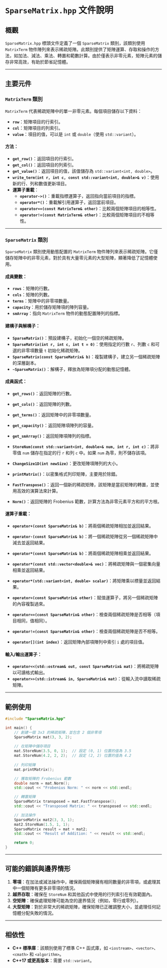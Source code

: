 # `SparseMatrix.hpp` 文件說明

## 概觀

`SparseMatrix.hpp` 標頭文件定義了一個 `SparseMatrix` 類別，該類別使用 `MatrixTerm` 物件陣列來表示稀疏矩陣。此類別提供了矩陣運算、存取和操作的方法，如加法、減法、乘法、轉置和範數計算。由於僅表示非零元素，矩陣元素的儲存非常高效，有助於節省記憶體。

---

## 主要元件

### `MatrixTerm` 類別

`MatrixTerm` 代表稀疏矩陣中的單一非零元素。每個項目儲存以下資料：
- **`row`**：矩陣項目的行索引。
- **`col`**：矩陣項目的列索引。
- **`value`**：項目的值，可以是 `int` 或 `double`（使用 `std::variant`）。

#### 方法：
- **`get_row()`**：返回項目的行索引。
- **`get_col()`**：返回項目的列索引。
- **`get_value()`**：返回項目的值，該值儲存為 `std::variant<int, double>`。
- **`write_term(int r, int c, const std::variant<int, double>& v)`**：使用新的行、列和數值更新項目。
- **運算子重載**：
  - **`operator->()`**：重載指標運算子，返回指向當前項目的指標。
  - **`operator*()`**：重載解引用運算子，返回當前項目。
  - **`operator==(const MatrixTerm& other)`**：比較兩個矩陣項目的相等性。
  - **`operator!=(const MatrixTerm& other)`**：比較兩個矩陣項目的不相等性。

---

### `SparseMatrix` 類別

`SparseMatrix` 類別使用動態配置的 `MatrixTerm` 物件陣列來表示稀疏矩陣。它僅儲存矩陣中的非零元素，對於具有大量零元素的大型矩陣，顯著降低了記憶體使用。

#### 成員變數：
- **`rows`**：矩陣的行數。
- **`cols`**：矩陣的列數。
- **`terms`**：矩陣中的非零項數量。
- **`capacity`**：用於儲存矩陣項的陣列容量。
- **`smArray`**：指向 `MatrixTerm` 物件的動態配置陣列的指標。

#### 建構子與解構子：
- **`SparseMatrix()`**：預設建構子，初始化一個空的稀疏矩陣。
- **`SparseMatrix(int r, int c, int t = 0)`**：使用指定的行數 `r`、列數 `c` 和可選的非零項數量 `t` 初始化稀疏矩陣。
- **`SparseMatrix(const SparseMatrix& b)`**：複製建構子，建立另一個稀疏矩陣的深層副本。
- **`~SparseMatrix()`**：解構子，釋放為矩陣項分配的動態記憶體。

#### 成員函式：
- **`get_rows()`**：返回矩陣的行數。
- **`get_cols()`**：返回矩陣的列數。
- **`get_terms()`**：返回矩陣中的非零項數量。
- **`get_capacity()`**：返回矩陣項陣列的容量。
- **`get_smArray()`**：返回矩陣項陣列的指標。

- **`StoreNum(const std::variant<int, double>& num, int r, int c)`**：將非零值 `num` 儲存在指定的行 `r` 和列 `c` 中。如果 `num` 為零，則不儲存該項。
  
- **`ChangeSize1D(int newSize)`**：更改矩陣項陣列的大小。
  
- **`printMatrix()`**：以密集格式列印矩陣，主要用於除錯。

- **`FastTranspose()`**：返回一個新的稀疏矩陣，該矩陣是當前矩陣的轉置，並使用高效的演算法來計算。

- **`Norm()`**：返回矩陣的 Frobenius 範數，計算方法為非零元素平方和的平方根。

#### 運算子重載：
- **`operator+(const SparseMatrix& b)`**：將兩個稀疏矩陣相加並返回結果。
- **`operator-(const SparseMatrix& b)`**：將一個稀疏矩陣從另一個稀疏矩陣中減去並返回結果。
- **`operator*(const SparseMatrix& b)`**：將兩個稀疏矩陣相乘並返回結果。
- **`operator*(const std::vector<double>& vec)`**：將稀疏矩陣與一個密集向量相乘並返回結果。
- **`operator*(std::variant<int, double> scalar)`**：將矩陣乘以標量並返回結果。

- **`operator=(const SparseMatrix& other)`**：賦值運算子，將另一個稀疏矩陣的內容複製過來。
- **`operator==(const SparseMatrix& other)`**：檢查兩個稀疏矩陣是否相等（項目相同，值相同）。
- **`operator!=(const SparseMatrix& other)`**：檢查兩個稀疏矩陣是否不相等。
- **`operator[](int index)`**：返回矩陣內部項陣列中索引 `i` 處的項目值。

#### 輸入/輸出運算子：
- **`operator<<(std::ostream& out, const SparseMatrix& mat)`**：將稀疏矩陣以可讀格式輸出。
- **`operator>>(std::istream& in, SparseMatrix& mat)`**：從輸入流中讀取稀疏矩陣。

---

## 範例使用

```cpp
#include "SparseMatrix.hpp"

int main() {
    // 創建一個 3x3 的稀疏矩陣，並包含 2 個非零項
    SparseMatrix mat(3, 3, 2);
    
    // 在矩陣中儲存項目
    mat.StoreNum(3.5, 0, 1);  // 設定 (0, 1) 位置的值為 3.5
    mat.StoreNum(4.2, 2, 2);  // 設定 (2, 2) 位置的值為 4.2
    
    // 列印矩陣
    mat.printMatrix();

    // 獲取矩陣的 Frobenius 範數
    double norm = mat.Norm();
    std::cout << "Frobenius Norm: " << norm << std::endl;

    // 轉置矩陣
    SparseMatrix transposed = mat.FastTranspose();
    std::cout << "Transposed Matrix: " << transposed << std::endl;

    // 加法操作
    SparseMatrix mat2(3, 3, 1);
    mat2.StoreNum(1.5, 1, 1);
    SparseMatrix result = mat + mat2;
    std::cout << "Result of Addition: " << result << std::endl;

    return 0;
}
```

---

## 可能的錯誤與邊界情形

1. **零項**：在加法或減法操作中，確保兩個矩陣擁有相同數量的非零項，或處理其中一個矩陣有更多非零項的情況。
2. **越界存取**：確保在 `StoreNum` 和其他函式中使用的行列索引在有效範圍內。
3. **空矩陣**：確保處理矩陣可能為空的邊界情況（例如，零行或零列）。
4. **大型矩陣**：對於非常大的稀疏矩陣，確保矩陣已正確調整大小，並處理任何記憶體分配失敗的情況。

---

## 相依性

- **C++ 標準庫**：該類別使用了標準 C++ 函式庫，如 `<iostream>`、`<vector>`、`<cmath>` 和 `<algorithm>`。
- **C++17 或更高版本**：需要 `std::variant`。
